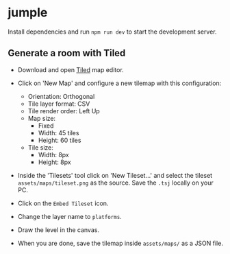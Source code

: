 # jumple

Install dependencies and run `npm run dev` to start the development server.

## Generate a room with Tiled

- Download and open [Tiled](https://www.mapeditor.org/) map editor.
- Click on 'New Map' and configure a new tilemap with this configuration:

  - Orientation: Orthogonal
  - Tile layer format: CSV
  - Tile render order: Left Up
  - Map size:
    - Fixed
    - Width: 45 tiles
    - Height: 60 tiles
  - Tile size:
    - Width: 8px
    - Height: 8px

- Inside the 'Tilesets' tool click on 'New Tileset...' and select the tileset `assets/maps/tileset.png` as the source. Save the `.tsj` locally on your PC.
- Click on the `Embed Tileset` icon.

- Change the layer name to `platforms`.
- Draw the level in the canvas.
- When you are done, save the tilemap inside `assets/maps/` as a JSON file.
